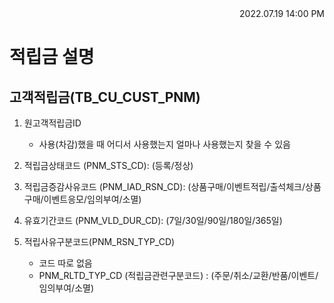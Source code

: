 <div style="text-align: right"> 2022.07.19 14:00 PM </div>

# 적립금 설명

## 고객적립금(TB_CU_CUST_PNM)
1. 원고객적립금ID
    - 사용(차감)했을 때 어디서 사용했는지 얼마나 사용했는지 찾을 수 있음
2. 적립금상태코드 (PNM_STS_CD): (등록/정상)
3. 적립금증감사유코드 (PNM_IAD_RSN_CD): (상품구매/이벤트적립/출석체크/상품구매/이벤트응모/임의부여/소멸)
4. 유효기간코드 (PNM_VLD_DUR_CD): (7일/30일/90일/180일/365일)

4. 적립사유구분코드(PNM_RSN_TYP_CD)
    - 코드 따로 없음
    - PNM_RLTD_TYP_CD (적립금관련구분코드) : (주문/취소/교환/반품/이벤트/임의부여/소멸)